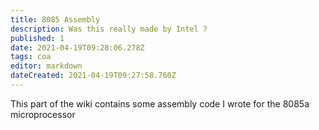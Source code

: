 ```yaml
---
title: 8085 Assembly
description: Was this really made by Intel ?
published: 1
date: 2021-04-19T09:28:06.278Z
tags: coa
editor: markdown
dateCreated: 2021-04-19T09:27:58.760Z
---
```


This part of the wiki contains some assembly code I wrote for the 8085a microprocessor 